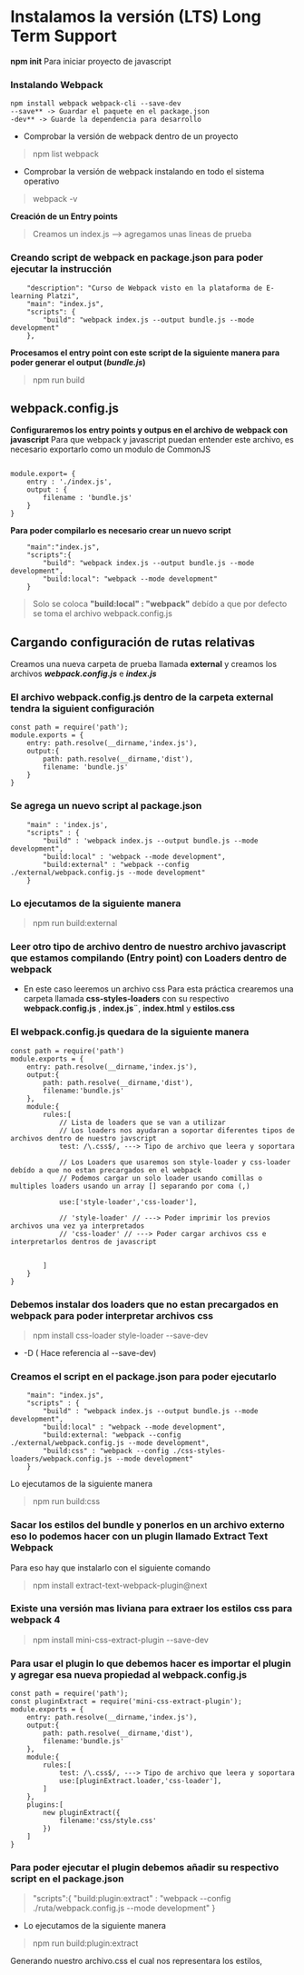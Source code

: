 # Instalamos la versión **(LTS) Long Term Support** 

**npm init** Para iniciar proyecto de javascript

### Instalando Webpack
```
npm install webpack webpack-cli --save-dev
--save** -> Guardar el paquete en el package.json
-dev** -> Guarde la dependencia para desarrollo

```

- Comprobar la versión de webpack dentro de un proyecto
> npm list webpack

-  Comprobar la versión de webpack instalando en todo el sistema operativo
> webpack -v

**Creación de un Entry points** 
> Creamos un index.js --> agregamos unas lineas de prueba

### Creando script de webpack en package.json para poder ejecutar la instrucción
``` 
    "description": "Curso de Webpack visto en la plataforma de E-learning Platzi",
    "main": "index.js",
    "scripts": {
        "build": "webpack index.js --output bundle.js --mode development"
    },
```
**Procesamos el entry point con este script de la siguiente manera para poder generar el output (_bundle.js_)**
> npm run build



## webpack.config.js
**Configuraremos los entry points y outpus en el archivo de webpack con javascript**
Para que webpack y javascript puedan entender este archivo, es necesario exportarlo como un modulo de CommonJS
```

module.export= {
    entry : './index.js',
    output : {
        filename : 'bundle.js'
    }
}
```

**Para poder compilarlo es necesario crear un nuevo script**
```
    "main":"index.js",
    "scripts":{
        "build": "webpack index.js --output bundle.js --mode development",
        "build:local": "webpack --mode development"
    }
```
> Solo se coloca **"build:local" : "webpack"**  debído a que por defecto se toma el archivo webpack.config.js

## Cargando configuración de rutas relativas 
Creamos una nueva carpeta de prueba llamada **external** y creamos los archivos **_webpack.config.js_** e **_index.js_** 

### El archivo webpack.config.js dentro de la carpeta external tendra la siguient configuración

```
const path = require('path');
module.exports = {
    entry: path.resolve(__dirname,'index.js'),
    output:{
        path: path.resolve(__dirname,'dist'),
        filename: 'bundle.js'
    }
}
```

### Se agrega un nuevo script al package.json
```
    "main" : 'index.js',
    "scripts" : {
        "build" : 'webpack index.js --output bundle.js --mode development",
        "build:local" : 'webpack --mode development",
        "build:external" : "webpack --config ./external/webpack.config.js --mode development"
    }

```

### Lo ejecutamos de la siguiente manera
> npm run build:external


### Leer otro tipo de archivo dentro de nuestro archivo javascript que estamos compilando (Entry point) con Loaders dentro de webpack

- En este caso leeremos un archivo css
Para esta práctica crearemos una carpeta llamada **css-styles-loaders** con su respectivo **webpack.config.js** , **index.js¨**, **index.html** y **estilos.css**



### El webpack.config.js quedara de la siguiente manera 

```
const path = require('path')
module.exports = {
    entry: path.resolve(__dirname,'index.js'),
    output:{
        path: path.resolve(__dirname,'dist'),
        filename:'bundle.js'
    },
    module:{
        rules:[
            // Lista de loaders que se van a utilizar
            // Los loaders nos ayudaran a soportar diferentes tipos de archivos dentro de nuestro javscript
            test: /\.css$/, ---> Tipo de archivo que leera y soportara
            
            // Los Loaders que usaremos son style-loader y css-loader debído a que no estan precargados en el webpack 
            // Podemos cargar un solo loader usando comillas o multiples loaders usando un array [] separando por coma (,)

            use:['style-loader','css-loader'],

            // 'style-loader' // ---> Poder imprimir los previos archivos una vez ya interpretados
            // 'css-loader' // ---> Poder cargar archivos css e interpretarlos dentros de javascript

               
        ]
    }
}
```
### Debemos instalar dos loaders que no estan precargados en webpack para poder interpretar archivos css

> npm install css-loader style-loader --save-dev
- -D ( Hace referencia al --save-dev)

### Creamos el script en el package.json para poder ejecutarlo 
```
    "main": "index.js",
    "scripts" : {
        "build" : "webpack index.js --output bundle.js --mode development",
        "build:local" : "webpack --mode development",
        "build:external: "webpack --config ./external/webpack.config.js --mode development",
        "build:css" : "webpack --config ./css-styles-loaders/webpack.config.js --mode development"
    }
```
 Lo ejecutamos de la siguiente manera
 > npm run build:css

### Sacar los estilos del bundle y ponerlos en un archivo externo eso lo podemos hacer con un plugin llamado Extract Text Webpack
Para eso hay que instalarlo con el siguiente comando
> npm install extract-text-webpack-plugin@next 

### Existe una versión mas liviana para extraer los estilos css para webpack 4
> npm install mini-css-extract-plugin --save-dev

### Para usar el plugin lo que debemos hacer es importar el plugin y agregar esa nueva propiedad al webpack.config.js
```
const path = require('path');
const pluginExtract = require('mini-css-extract-plugin');
module.exports = {
    entry: path.resolve(__dirname,'index.js'),
    output:{
        path: path.resolve(__dirname,'dist'),
        filename:'bundle.js'
    },
    module:{
        rules:[
            test: /\.css$/, ---> Tipo de archivo que leera y soportara
            use:[pluginExtract.loader,'css-loader'],
        ]
    },
    plugins:[
        new pluginExtract({
            filename:'css/style.css'
        })
    ]
}
```

### Para poder ejecutar el plugin debemos añadir su respectivo script en el package.json
> "scripts":{
    "build:plugin:extract" : "webpack --config ./ruta/webpack.config.js --mode development"
}

- Lo ejecutamos de la siguiente manera
> npm run build:plugin:extract

Generando nuestro archivo.css el cual nos representara los estilos, 